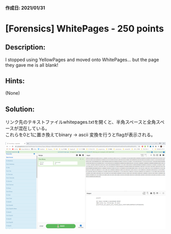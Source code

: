 #### 作成日: 2021/01/31

# [Forensics] WhitePages - 250 points

## Description:
I stopped using YellowPages and moved onto WhitePages... but the page they gave me is all blank!

## Hints:
(None)

## Solution:

リンク先のテキストファイルwhitepages.txtを開くと、半角スペースと全角スペースが混在している。  
これらを0と1に置き換えてbinary -> ascii 変換を行うとflagが表示される。  

![whitepages.png](image/whitepages.png)